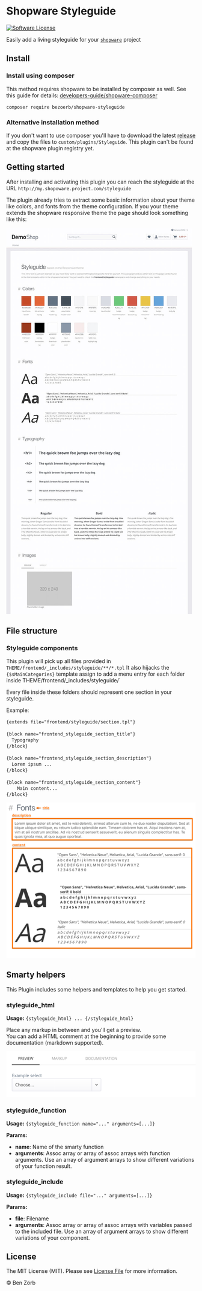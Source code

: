 # Shopware Styleguide

[![Software License][license-image]][license-url]

Easily add a living styleguide for your [`shopware`](https://github.com/shopware/shopware) project

## Install

### Install using composer

This method requires shopware to be installed by composer as well. See this guide for details: [developers-guide/shopware-composer](https://developers.shopware.com/developers-guide/shopware-composer/)

```
composer require bezoerb/shopware-styleguide
```

### Alternative installation method

If you don't want to use composer you'll have to download the latest [release](https://github.com/bezoerb/shopware-styleguide/releases) and copy the files to `custom/plugins/Styleguide`.
This plugin can't be found at the shopware plugin registry yet.

## Getting started

After installing and activating this plugin you can reach the styleguide at the URL `http://my.shopoware.project.com/styleguide`

The plugin already tries to extract some basic information about your theme like colors, and fonts from the theme configuration.
If you your theme extends the shopware responsive theme the page should look something like this:

![styleguide](./doc/styleguide.jpg)

## File structure

### Styleguide components

This plugin will pick up all files provided in `THEME/frontend/_includes/styleguide/**/*.tpl`
It also hijacks the `{$sMainCategories}` template assign to add a menu entry for each folder inside THEME/frontend/\_includes/styleguide/`

Every file inside these folders should represent one section in your styleguide.

Example:

```
{extends file="frontend/styleguide/section.tpl"}

{block name="frontend_styleguide_section_title"}
  Typography
{/block}

{block name="frontend_styleguide_section_description"}
  Lorem ipsum ...
{/block}

{block name="frontend_styleguide_section_content"}
	Main content...
{/block}
```

![example](./doc/fonts.png)

## Smarty helpers

This Plugin includes some helpers and templates to help you get started.

### styleguide_html

**Usage:** `{styleguide_html} ... {/styleguide_html}`

Place any markup in between and you'll get a preview.<br/> You can add a HTML comment at the beginning to provide some documentation (markdown supported).

![example](./doc/styleguide_html.png)

### styleguide_function

**Usage:** `{styleguide_function name="..." arguments=[...]}`

**Params:**

- **name**: Name of the smarty function
- **arguments**: Assoc array or array of assoc arrays with function arguments. Use an array of argument arrays to show different variations of your function result.

### styleguide_include

**Usage:** `{styleguide_include file="..." arguments=[...]}`

**Params:**

- **file**: Filename
- **arguments**: Assoc array or array of assoc arrays with variables passed to the included file. Use an array of argument arrays to show different variations of your component.

## License

The MIT License (MIT). Please see [License File](LICENSE) for more information.

© Ben Zörb

[license-url]: LICENSE
[license-image]: https://img.shields.io/badge/license-MIT-brightgreen.svg
